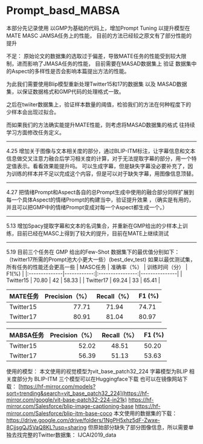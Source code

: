 # Prompt_basd_MABSA

本部分先记录使用 以GMP为基础的代码上，增加Prompt Tuning 以提升模型在 MATE MASC JAMSA任务上的性能， 目前的方法已经较之原文有了部分性能的提升

不足：
原始论文的数据集的选取过于偏差，导致MATE任务的性能受到较大限制，进而影响了JMASA任务的性能， 目前需要在MASAD数据集上 验证 数据集中的Aspect的多样性是否会影响本篇提出方法的性能。

为此我们需要使用Blip模型重新处理Twitter15和17的数据集 以及 MASAD数据集，以保证数据格式和GMP代码的处理格式一致。

之后在twiiter数据集上，验证样本数量的阈值，检验我们的方法在何种程度下的 少样本会出现过拟合。

而如果我们的方法确实能提升MATE性能，则考虑将MASAD数据集的格式 往持续学习方面修改任务定义。


-----
4.25
增加关于图像与文本相关度的部分，通过BLIP-ITM标注，让字幕信息和文本信息做交叉注意力融合后学习相关度的计算，对于无法提取字幕的部分，用一个特定值表示。看看效果能提升吗。 可以生成字幕，但是缺失字幕没必要补充了，因为训练的样本并不足以完成这个内容，但是可以对于缺失字幕，用图像信息顶替。

--------
4.27
把情绪Prompt和Aspect各自的总Prompt生成中使用的融合部分同样扩展到 每一个具体Aspect的情绪Prompt的构建当中，验证提升效果 ，（确实是有用的，并且可以把GMP中的情绪Prompt变成对每一个Aspect都生成一个。）

------------
5.13
增加Spacy提取字幕和文本的名词集合，并重新在GMP给出的少样本上训练，目前已经在MASC上得到了较大的提升，目前在MATE上继续测试

------------------
5.19
目前三个任务在 GMP 给出的Few-Shot 数据集下的最优值分别如下：（twitter17所需的Prompt池大小更大一些）(best_dev_test)
如果以最优测试集，所有任务的性能还会更高一些
| MASC任务       | 准确率（%） | 训练时间（分） | F1(%)       |
|:--------------|------------:|:----------------:|---------------|
| Twitter15     |  70.80  |  42  | 58.33 |
| Twitter17     |  69.24  |  33  | 65.41 |


| MATE任务       | Precision（%） | Recall（%） | F1 (%)         |
|:--------------|------------:|:----------------:|---------------|
| Twitter15     |  77.71  |  71.94  | 74.71 |
| Twitter17     |  80.91  |  81.04  | 80.97 |


| MABSA任务       | Precision（%） | Recall（%） | F1 (%)         |
|:--------------|------------:|:----------------:|---------------|
| Twitter15     |  52.02  |  48.51  | 50.20 |
| Twitter17     |  56.39  |  51.13  | 53.63 |


使用的模型：
本文使用的视觉模型为vit_base_patch32_224 字幕模型为BLIP 相关度部分为 BLIP-ITM 三个模型可以在Huggingface下载
也可以在镜像网站下载：
[https://hf-mirror.com/models?sort=trending&search=vit_base_patch32_224](https://hf-mirror.com/google/vit-base-patch32-224-in21k)
https://hf-mirror.com/Salesforce/blip-image-captioning-base
https://hf-mirror.com/Salesforce/blip-itm-base-coco
本文使用的数据集的下载：
https://drive.google.com/drive/folders/1NgPH5xhz5dF-Zwxe-8CjjsgQJ5VaQ8KL?usp=sharing
但原始部分缺失了部分图像信息，所以需要单独去找完整的Twitter数据集：
IJCAI2019_data
